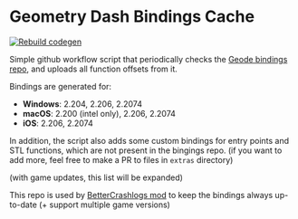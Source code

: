 # Geometry Dash Bindings Cache
[![Rebuild codegen](https://github.com/Prevter/bindings-meta/actions/workflows/build.yml/badge.svg)](https://github.com/Prevter/bindings-meta/actions/workflows/build.yml)

Simple github workflow script that periodically checks the [Geode bindings repo](https://github.com/geode-sdk/bindings), and uploads all function offsets from it.

Bindings are generated for:
- **Windows**: 2.204, 2.206, 2.2074
- **macOS**: 2.200 (intel only), 2.206, 2.2074
- **iOS**: 2.206, 2.2074

In addition, the script also adds some custom bindings for entry points and STL functions, which are not present in the bingings repo. 
(if you want to add more, feel free to make a PR to files in `extras` directory)

(with game updates, this list will be expanded)

This repo is used by [BetterCrashlogs mod](https://github.com/Prevter/BetterCrashlogs) to keep the bindings always up-to-date (+ support multiple game versions)
